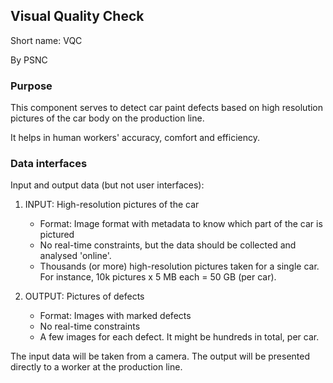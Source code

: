 ## Visual Quality Check

Short name: VQC

By PSNC

### Purpose

This component serves to detect car paint defects based on high resolution pictures of the car body on the production line.

It helps in human workers' accuracy, comfort and efficiency.


### Data interfaces

Input and output data (but not user interfaces):

1. INPUT: High-resolution pictures of the car
    - Format: Image format with metadata to know which part of the car is pictured
    - No real-time constraints, but the data should be collected and analysed 'online'.
    - Thousands (or more) high-resolution pictures taken for a single car. For instance, 10k pictures x 5 MB each = 50 GB (per car).

1. OUTPUT: Pictures of defects
    - Format: Images with marked defects
    - No real-time constraints
    - A few images for each defect. It might be hundreds in total, per car.


The input data will be taken from a camera. 
The output will be presented directly to a worker at the production line.
